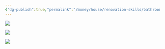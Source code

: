```yaml
---
{"dg-publish":true,"permalink":"/money/house/renovation-skills/bathroom/shower-plumbing/","tags":["oakmore","masterbath","guestbath"],"created":"Dec 21, 2023, 9:46 AM"}
---
```




![](https://thehubhaus.com/wp-content/uploads/2021/09/Screenshot-2021-09-14-at-4.51.55-PM.png)

![](https://www.linquip.com/blog/wp-content/uploads/2021/10/Shower-stall-anatomy.jpg)

![](https://i.pinimg.com/originals/39/25/77/392577d6a903a572f8bf8da24ab8adfb.jpg)